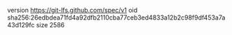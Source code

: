 version https://git-lfs.github.com/spec/v1
oid sha256:26edbdea71fd4a92dfb2110cba77ceb3ed4833a12b2c98f9df453a7a43d129fc
size 2586
